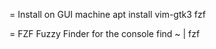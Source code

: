 = Install on GUI machine
apt install vim-gtk3 fzf


= FZF Fuzzy Finder for the console
find ~ | fzf

